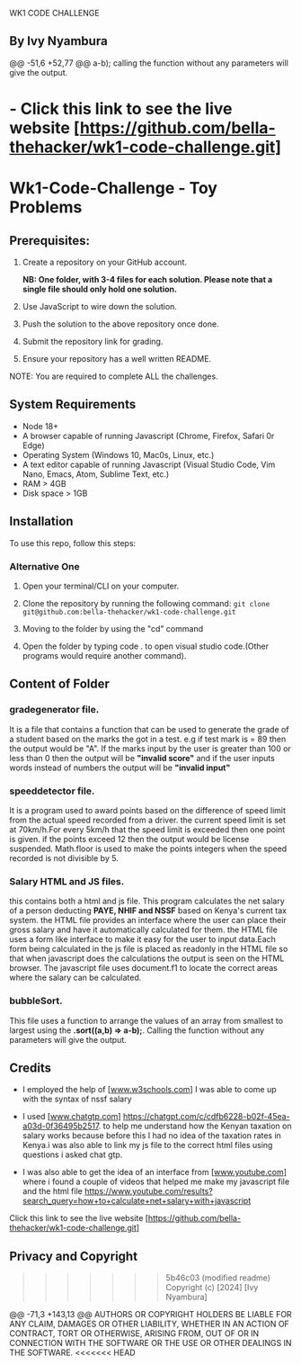 WK1 CODE CHALLENGE

## By Ivy Nyambura
@@ -51,6 +52,77 @@ a-b); calling the function without any parameters will give the output.


\- Click this link to see the live website [https://github.com/bella-thehacker/wk1-code-challenge.git]
=======
# Wk1-Code-Challenge - Toy Problems


## Prerequisites: 

1. Create a repository on your GitHub account. 

    **NB: One folder, with 3-4 files for each solution. Please note that a single file should only hold one solution.**

2. Use JavaScript to wire down the solution.

3. Push the solution to the above repository once done.

4. Submit the repository link for grading.

5. Ensure your repository has a well written README.

NOTE: You are required to complete ALL the challenges.

## System Requirements

- Node 18+
- A browser capable of running Javascript (Chrome, Firefox, Safari 0r Edge)
- Operating System (Windows 10, Mac0s, Linux, etc.)
- A text editor capable of running Javascript (Visual Studio Code, Vim Nano, Emacs, Atom, Sublime Text, etc.)
- RAM > 4GB
- Disk space > 1GB

## Installation
To use this repo, follow this steps:
### Alternative One
1. Open your terminal/CLI on your computer.
2. Clone the repository by running the following command:
        `git clone git@github.com:bella-thehacker/wk1-code-challenge.git`

3. Moving to the folder by using the "cd" command
4. Open the folder by typing code . to open visual studio code.(Other programs would require another command).


## Content of Folder

### gradegenerator file.
It is a file that contains a function that can be used to generate the grade of a student based on the marks the got in a test. e.g if test mark is = 89 then the output would be "A". If the marks input by the user is greater than 100 or less than 0 then the output will be **"invalid score"** and if the user inputs words instead of numbers the output will be **"invalid input"**


### speeddetector file.
It is a program used to award points based on the difference of speed limit from the actual speed recorded from a driver. the current speed limit is set at 70km/h.For every 5km/h that the speed limit is exceeded then one point is given. if the points exceed 12 then the output would be license suspended. Math.floor is used to make the points integers when the speed recorded is not divisible by 5.


### Salary HTML and JS files.
this contains both a html and js file. This program calculates the net salary of a person deducting ****PAYE, NHIF** and **NSSF**** based on Kenya's current tax system. the HTML file provides an interface where the user can place their gross salary and have it automatically calculated for them. the HTML file uses a form like interface to make it easy for the user to input data.Each form being calculated in the js file is placed as readonly in the HTML file so that when javascript does the calculations the output is seen on the HTML browser. The javascript file uses document.f1 to locate the correct areas where the salary can be calculated.


### bubbleSort.
This file uses a function to arrange the values of an array from smallest to largest using the **.sort((a,b) => a-b);**. Calling the function without any parameters will give the output.


## Credits

- I employed the help of [www.w3schools.com] I was able to come up with the syntax of nssf salary  

- I used [www.chatgtp.com] https://chatgpt.com/c/cdfb6228-b02f-45ea-a03d-0f36495b2517. to help me understand how the Kenyan taxation on salary works because before this I had no idea of the taxation rates in Kenya.i was also able to link my js file to the correct html files using questions i asked chat gtp.

 - I was also able to get the idea of an interface from [www.youtube.com] where i found a couple of videos that helped me make my javascript file and the html file https://www.youtube.com/results?search_query=how+to+calculate+net+salary+with+javascript


Click this link to see the live website [https://github.com/bella-thehacker/wk1-code-challenge.git]

## Privacy and Copyright
>>>>>>> 5b46c03 (modified readme)
Copyright (c) [2024] [Ivy Nyambura]

@@ -71,3 +143,13 @@ AUTHORS OR COPYRIGHT HOLDERS BE LIABLE FOR ANY CLAIM, DAMAGES OR OTHER
LIABILITY, WHETHER IN AN ACTION OF CONTRACT, TORT OR OTHERWISE, ARISING FROM,
OUT OF OR IN CONNECTION WITH THE SOFTWARE OR THE USE OR OTHER DEALINGS IN THE
SOFTWARE.
<<<<<<< HEAD







